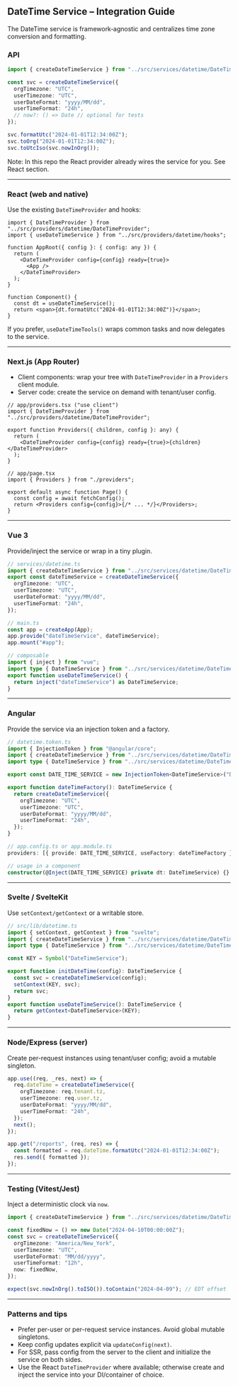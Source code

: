 ## DateTime Service – Integration Guide

The DateTime service is framework‑agnostic and centralizes time zone conversion and formatting.

### API

```ts
import { createDateTimeService } from "../src/services/datetime/DateTimeService";

const svc = createDateTimeService({
  orgTimezone: "UTC",
  userTimezone: "UTC",
  userDateFormat: "yyyy/MM/dd",
  userTimeFormat: "24h",
  // now?: () => Date // optional for tests
});

svc.formatUtc("2024-01-01T12:34:00Z");
svc.toOrg("2024-01-01T12:34:00Z");
svc.toUtcIso(svc.nowInOrg());
```

Note: In this repo the React provider already wires the service for you. See React section.

---

### React (web and native)

Use the existing `DateTimeProvider` and hooks:

```tsx
import { DateTimeProvider } from "../src/providers/datetime/DateTimeProvider";
import { useDateTimeService } from "../src/providers/datetime/hooks";

function AppRoot({ config }: { config: any }) {
  return (
    <DateTimeProvider config={config} ready={true}>
      <App />
    </DateTimeProvider>
  );
}

function Component() {
  const dt = useDateTimeService();
  return <span>{dt.formatUtc("2024-01-01T12:34:00Z")}</span>;
}
```

If you prefer, `useDateTimeTools()` wraps common tasks and now delegates to the service.

---

### Next.js (App Router)

- Client components: wrap your tree with `DateTimeProvider` in a `Providers` client module.
- Server code: create the service on demand with tenant/user config.

```tsx
// app/providers.tsx ("use client")
import { DateTimeProvider } from "../src/providers/datetime/DateTimeProvider";

export function Providers({ children, config }: any) {
  return (
    <DateTimeProvider config={config} ready={true}>{children}</DateTimeProvider>
  );
}

// app/page.tsx
import { Providers } from "./providers";

export default async function Page() {
  const config = await fetchConfig();
  return <Providers config={config}>{/* ... */}</Providers>;
}
```

---

### Vue 3

Provide/inject the service or wrap in a tiny plugin.

```ts
// services/datetime.ts
import { createDateTimeService } from "../src/services/datetime/DateTimeService";
export const dateTimeService = createDateTimeService({
  orgTimezone: "UTC",
  userTimezone: "UTC",
  userDateFormat: "yyyy/MM/dd",
  userTimeFormat: "24h",
});

// main.ts
const app = createApp(App);
app.provide("dateTimeService", dateTimeService);
app.mount("#app");

// composable
import { inject } from "vue";
import type { DateTimeService } from "../src/services/datetime/DateTimeService";
export function useDateTimeService() {
  return inject("dateTimeService") as DateTimeService;
}
```

---

### Angular

Provide the service via an injection token and a factory.

```ts
// datetime.token.ts
import { InjectionToken } from "@angular/core";
import { createDateTimeService } from "../src/services/datetime/DateTimeService";
import type { DateTimeService } from "../src/services/datetime/DateTimeService";

export const DATE_TIME_SERVICE = new InjectionToken<DateTimeService>("DateTimeService");

export function dateTimeFactory(): DateTimeService {
  return createDateTimeService({
    orgTimezone: "UTC",
    userTimezone: "UTC",
    userDateFormat: "yyyy/MM/dd",
    userTimeFormat: "24h",
  });
}

// app.config.ts or app.module.ts
providers: [{ provide: DATE_TIME_SERVICE, useFactory: dateTimeFactory }]

// usage in a component
constructor(@Inject(DATE_TIME_SERVICE) private dt: DateTimeService) {}
```

---

### Svelte / SvelteKit

Use `setContext/getContext` or a writable store.

```ts
// src/lib/datetime.ts
import { setContext, getContext } from "svelte";
import { createDateTimeService } from "../src/services/datetime/DateTimeService";
import type { DateTimeService } from "../src/services/datetime/DateTimeService";

const KEY = Symbol("DateTimeService");

export function initDateTime(config): DateTimeService {
  const svc = createDateTimeService(config);
  setContext(KEY, svc);
  return svc;
}
export function useDateTimeService(): DateTimeService {
  return getContext<DateTimeService>(KEY);
}
```

---

### Node/Express (server)

Create per-request instances using tenant/user config; avoid a mutable singleton.

```ts
app.use((req, _res, next) => {
  req.dateTime = createDateTimeService({
    orgTimezone: req.tenant.tz,
    userTimezone: req.user.tz,
    userDateFormat: "yyyy/MM/dd",
    userTimeFormat: "24h",
  });
  next();
});

app.get("/reports", (req, res) => {
  const formatted = req.dateTime.formatUtc("2024-01-01T12:34:00Z");
  res.send({ formatted });
});
```

---

### Testing (Vitest/Jest)

Inject a deterministic clock via `now`.

```ts
import { createDateTimeService } from "../src/services/datetime/DateTimeService";

const fixedNow = () => new Date("2024-04-10T00:00:00Z");
const svc = createDateTimeService({
  orgTimezone: "America/New_York",
  userTimezone: "UTC",
  userDateFormat: "MM/dd/yyyy",
  userTimeFormat: "12h",
  now: fixedNow,
});

expect(svc.nowInOrg().toISO()).toContain("2024-04-09"); // EDT offset
```

---

### Patterns and tips

- Prefer per-user or per-request service instances. Avoid global mutable singletons.
- Keep config updates explicit via `updateConfig(next)`.
- For SSR, pass config from the server to the client and initialize the service on both sides.
- Use the React `DateTimeProvider` where available; otherwise create and inject the service into your DI/container of choice.


